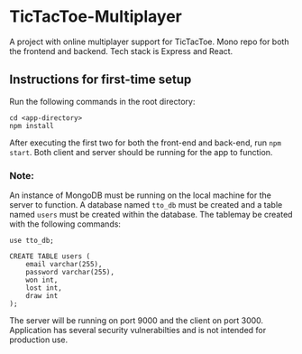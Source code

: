 # TicTacToe-Multiplayer
A project with online multiplayer support for TicTacToe. Mono repo for both the frontend and backend. Tech stack is Express and React.


## Instructions for first-time setup
Run the following commands in the root directory: <br>
```
cd <app-directory>
npm install
```

After executing the first two for both the front-end and back-end, run 
```npm start```. Both client and server should be running for the app to function.

### Note:
An instance of MongoDB must be running on the local machine for the server to function. A database named `tto_db` must be created and a table named `users` must be created within the database. The tablemay be created with the following commands: <br>
```
use tto_db;

CREATE TABLE users (
    email varchar(255),
    password varchar(255),
    won int,
    lost int,
    draw int
);
```
The server will be running on port 9000 and the client on port 3000.
Application has several security vulnerabilties and is not intended for production use.
